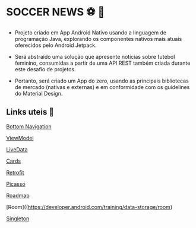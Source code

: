 # SOCCER NEWS :soccer: :woman: #



* Projeto criado em App Android Nativo usando a linguagem de programação Java, explorando os componentes nativos mais atuais oferecidos pelo Android Jetpack.

* Será abstraído uma solução que apresente notícias sobre futebol feminino, consumidas a partir de uma API REST também criada durante este desafio de projetos.

* Portanto, será criado um App do zero, usando as principais bibliotecas de mercado (nativas e externas) e em conformidade com os guidelines do Material Design.



## Links uteis :link: ##

[Bottom Navigation](https://material.io/components/bottom-navigation)

[ViewModel](https://developer.android.com/topic/libraries/architecture/viewmodel?hl=pt-br)

[LiveData](https://developer.android.com/topic/libraries/architecture/livedata?hl=pt-br)

[Cards](https://material.io/components/cards)

[Retrofit](https://github.com/square/retrofit)

[Picasso](https://github.com/square/picasso)

[Roadmap](https://roadmap.sh/android)

[Room]((https://developer.android.com/training/data-storage/room)

[Singleton](https://stackoverflow.com/questions/21604243/correct-implementation-of-initialization-on-demand-holder-idiom)

